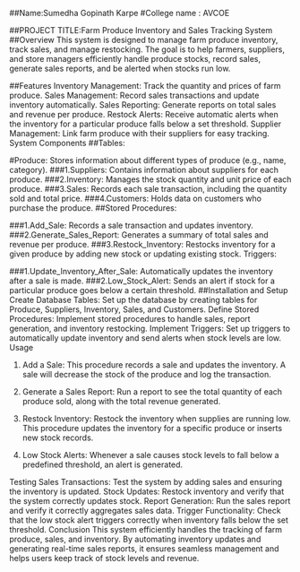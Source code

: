 ##Name:Sumedha Gopinath Karpe
#College name : AVCOE

##PROJECT TITLE:Farm Produce Inventory and Sales Tracking System
##Overview
This system is designed to manage farm produce inventory, track sales, and manage restocking. The goal is to help farmers, suppliers, and store managers efficiently handle produce stocks, record sales, generate sales reports, and be alerted when stocks run low.

##Features
Inventory Management: Track the quantity and prices of farm produce.
Sales Management: Record sales transactions and update inventory automatically.
Sales Reporting: Generate reports on total sales and revenue per produce.
Restock Alerts: Receive automatic alerts when the inventory for a particular produce falls below a set threshold.
Supplier Management: Link farm produce with their suppliers for easy tracking.
System Components
##Tables:

#Produce: Stores information about different types of produce (e.g., name, category).
###1.Suppliers: Contains information about suppliers for each produce.
###2.Inventory: Manages the stock quantity and unit price of each produce.
###3.Sales: Records each sale transaction, including the quantity sold and total price.
###4.Customers: Holds data on customers who purchase the produce.
##Stored Procedures:

###1.Add_Sale: Records a sale transaction and updates inventory.
###2.Generate_Sales_Report: Generates a summary of total sales and revenue per produce.
###3.Restock_Inventory: Restocks inventory for a given produce by adding new stock or updating existing stock.
Triggers:

###1.Update_Inventory_After_Sale: Automatically updates the inventory after a sale is made.
###2.Low_Stock_Alert: Sends an alert if stock for a particular produce goes below a certain threshold.
##Installation and Setup
Create Database Tables: Set up the database by creating tables for Produce, Suppliers, Inventory, Sales, and Customers.
Define Stored Procedures: Implement stored procedures to handle sales, report generation, and inventory restocking.
Implement Triggers: Set up triggers to automatically update inventory and send alerts when stock levels are low.
Usage
1. Add a Sale:
This procedure records a sale and updates the inventory. A sale will decrease the stock of the produce and log the transaction.

2. Generate a Sales Report:
Run a report to see the total quantity of each produce sold, along with the total revenue generated.

3. Restock Inventory:
Restock the inventory when supplies are running low. This procedure updates the inventory for a specific produce or inserts new stock records.

4. Low Stock Alerts:
Whenever a sale causes stock levels to fall below a predefined threshold, an alert is generated.

Testing
Sales Transactions: Test the system by adding sales and ensuring the inventory is updated.
Stock Updates: Restock inventory and verify that the system correctly updates stock.
Report Generation: Run the sales report and verify it correctly aggregates sales data.
Trigger Functionality: Check that the low stock alert triggers correctly when inventory falls below the set threshold.
Conclusion
This system efficiently handles the tracking of farm produce, sales, and inventory. By automating inventory updates and generating real-time sales reports, it ensures seamless management and helps users keep track of stock levels and revenue.

